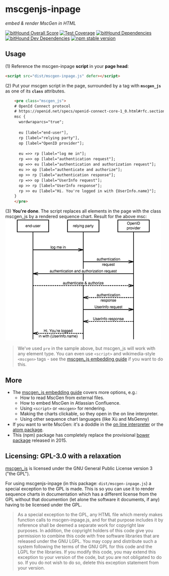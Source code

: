 # mscgenjs-inpage
_embed & render MscGen in HTML_

[![bitHound Overall Score](https://www.bithound.io/github/sverweij/mscgenjs-inpage/badges/score.svg)](https://www.bithound.io/github/sverweij/mscgenjs-inpage)
[![Test Coverage](https://codeclimate.com/github/sverweij/mscgenjs-inpage/badges/coverage.svg)](https://codeclimate.com/github/sverweij/mscgenjs-inpage/coverage)
[![bitHound Dependencies](https://www.bithound.io/github/sverweij/mscgenjs-inpage/badges/dependencies.svg)](https://www.bithound.io/github/sverweij/mscgenjs-inpage/master/dependencies/npm)
[![bitHound Dev Dependencies](https://www.bithound.io/github/sverweij/mscgenjs-inpage/badges/devDependencies.svg)](https://www.bithound.io/github/sverweij/mscgenjs-inpage/master/dependencies/npm)
[![npm stable version](https://img.shields.io/npm/v/mscgenjs-inpage.svg)](https://npmjs.com/package/mscgenjs-inpage)


## Usage
(1) Reference the mscgen-inpage **script** in your **page head**:
```html
<script src="dist/mscgen-inpage.js" defer></script>
```
(2) Put your mscgen script in the page, surrounded by a tag with **`mscgen_js`**
as one of its **`class`** attributes.
```html
    <pre class="mscgen_js">
    # OpenId Connect protocol
    # https://openid.net/specs/openid-connect-core-1_0.html#rfc.section.1.3
    msc {
      wordwraparcs="true";

      eu [label="end-user"],
      rp [label="relying party"],
      op [label="OpenID provider"];

      eu =>> rp [label="log me in"];
      rp =>> op [label="authentication request"];
      op =>> eu [label="authentication and authorization request"];
      eu >> op [label="authenticate and authorize"];
      op >> rp [label="authentication response"];
      rp =>> op [label="UserInfo request"];
      op >> rp [label="UserInfo response"];
      rp >> eu [label="Hi. You're logged in with {UserInfo.name}"];
    }
    </pre>
```

(3) **You're done**. The script replaces all elements in the page with the class
mscgen_js by a rendered sequence chart. Result for the above msc:    
![readme.png](wikum/readme.png)

> We've used `pre` in the sample above, but mscgen_js will work with any
  element type. You can even use `<script>` and wikimedia-style `<mscgen>`
  tags - see the [mscgen_js embedding guide](https://sverweij.github.io/mscgen_js/embed.html)
  if you want to do this.

## More
- The [mscgen_js embedding guide](https://sverweij.github.io/mscgen_js/embed.html)
  covers more options, e.g.:
  - How to read MscGen from external files.
  - How to embed MscGen in Atlassian Confluence.
  - Using `<script>` or `<mscgen>` for rendering.
  - Making the charts clickable, so they open in the on line interpreter.
  - Using other sequence chart languages (like Xù and MsGenny)
- If you want to write MscGen: it's a doddle in the
  [on line interpreter](https://sverweij.github.io/mscgen_js) or the
  [atom package](https://atom.io/packages/mscgen-preview).
- This (npm) package has completely replace the provisional [bower
  package](https://github.com/mscgenjs/mscgen_js-inpage-package) released
  in 2015.


## Licensing: GPL-3.0 with a relaxation
[mscgen_js](https://github.com/sverweij/mscgen_js) is licensed under the GNU
General Public License version 3 ("the GPL").

For using mscgenjs-inpage (in this package: `dist/mscgen-inpage.js`) a special
exception to the GPL is made. This is so you can use it to render sequence
charts in documentation which has a different license from the GPL without that
documention (let alone the software it documents, if any) having to be licensed
under the GPL.

> As a special exception to the GPL, any HTML file which merely makes function
calls to mscgen-inpage.js, and for that purpose includes it by reference shall
be deemed a separate work for copyright law purposes. In addition, the copyright
holders of this code give you permission to combine this code with free software
libraries that are released under the GNU LGPL. You may copy and distribute such
a system following the terms of the GNU GPL for this code and the LGPL for the
libraries. If you modify this code, you may extend this exception to your
version of the code, but you are not obligated to do so. If you do not wish to
do so, delete this exception statement from your version.
